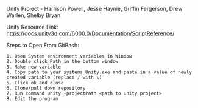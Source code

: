 Unity Project - Harrison Powell, Jesse Haynie, Griffin Fergerson, Drew Warlen, Shelby Bryan

Unity Resource Link: https://docs.unity3d.com/6000.0/Documentation/ScriptReference/

Steps to Open From GitBash:

	1. Open System environment variables in Window
	2. Double click Path in the bottom window
	3. Make new variable
	4. Copy path to your systems Unity.exe and paste in a value of newly created variable (replace / with \)
	5. Click ok and close
	6. Clone/pull down repository
	7. Run command Unity -projectPath <path to unity project>
	8. Edit the program